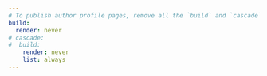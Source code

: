 ```yaml
---
# To publish author profile pages, remove all the `build` and `cascade` settings below.
build:
  render: never
# cascade:
#  build:
    render: never
    list: always
---
```

